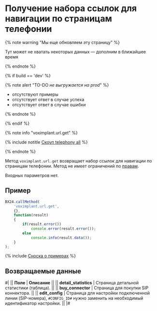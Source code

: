 # Получение набора ссылок для навигации по страницам телефонии

{% note warning "Мы еще обновляем эту страницу" %}

Тут может не хватать некоторых данных — дополним в ближайшее время

{% endnote %}

{% if build == 'dev' %}

{% note alert "TO-DO _не выгружается на prod_" %}

- отсутствуют примеры
- отсутствует ответ в случае успеха
- отсутствует ответ в случае ошибки

{% endnote %}

{% endif %}

{% note info "voximplant.url.get" %}

{% include notitle [Скоуп telephony all](../_includes/scope-telephony-all.md) %}

{% endnote %}

Метод `voximplant.url.get` возвращает набор ссылок для навигации по страницам телефонии. Метод не имеет ограничений по [правам](https://helpdesk.bitrix24.ru/open/18177766/).

Входных параметров нет.

## Пример

```javascript
BX24.callMethod(
    'voximplant.url.get',
    {},
    function(result)
    {
        if(result.error())
            console.error(result.error());
        else
            console.info(result.data());
    }
);
```

{% include [Сноска о примерах](../../../_includes/examples.md) %}

## Возвращаемые данные

#|
|| **Поле** | **Описание** ||
|| **detail_statistics** | Страница детальной статистики (таблица). ||
|| **buy_connector** | Страница для покупки SIP коннектора. ||
|| **edit_config** | Страница для настройки подключенной линии (SIP-номера), `#CONFIG_ID#` нужно заменить на необходимый идентификатор настройки. ||
|#
